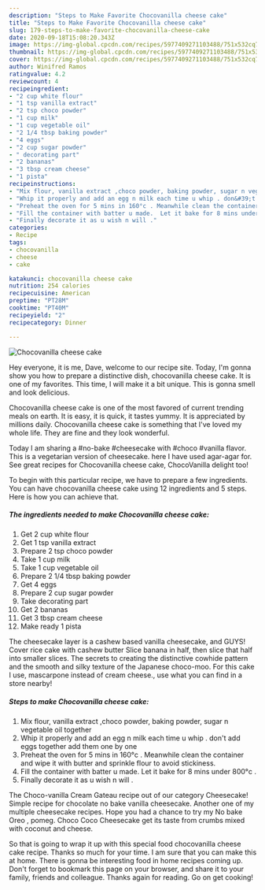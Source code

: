 ```yaml
---
description: "Steps to Make Favorite Chocovanilla cheese cake"
title: "Steps to Make Favorite Chocovanilla cheese cake"
slug: 179-steps-to-make-favorite-chocovanilla-cheese-cake
date: 2020-09-18T15:08:20.343Z
image: https://img-global.cpcdn.com/recipes/5977409271103488/751x532cq70/chocovanilla-cheese-cake-recipe-main-photo.jpg
thumbnail: https://img-global.cpcdn.com/recipes/5977409271103488/751x532cq70/chocovanilla-cheese-cake-recipe-main-photo.jpg
cover: https://img-global.cpcdn.com/recipes/5977409271103488/751x532cq70/chocovanilla-cheese-cake-recipe-main-photo.jpg
author: Winifred Ramos
ratingvalue: 4.2
reviewcount: 4
recipeingredient:
- "2 cup white flour"
- "1 tsp vanilla extract"
- "2 tsp choco powder"
- "1 cup milk"
- "1 cup vegetable oil"
- "2 1/4 tbsp baking powder"
- "4 eggs"
- "2 cup sugar powder"
- " decorating part"
- "2 bananas"
- "3 tbsp cream cheese"
- "1 pista"
recipeinstructions:
- "Mix flour, vanilla extract ,choco powder, baking powder, sugar n vegetable oil together"
- "Whip it properly and add an egg n milk each time u whip . don&#39;t add eggs together add them one by one"
- "Preheat the oven for 5 mins in 160°c . Meanwhile clean the container and wipe it with butter and sprinkle flour to avoid stickiness."
- "Fill the container with batter u made.  Let it bake for 8 mins under 800°c ."
- "Finally decorate it as u wish n will ."
categories:
- Recipe
tags:
- chocovanilla
- cheese
- cake

katakunci: chocovanilla cheese cake 
nutrition: 254 calories
recipecuisine: American
preptime: "PT28M"
cooktime: "PT40M"
recipeyield: "2"
recipecategory: Dinner

---
```



![Chocovanilla cheese cake](https://img-global.cpcdn.com/recipes/5977409271103488/751x532cq70/chocovanilla-cheese-cake-recipe-main-photo.jpg)

Hey everyone, it is me, Dave, welcome to our recipe site. Today, I'm gonna show you how to prepare a distinctive dish, chocovanilla cheese cake. It is one of my favorites. This time, I will make it a bit unique. This is gonna smell and look delicious.

Chocovanilla cheese cake is one of the most favored of current trending meals on earth. It is easy, it is quick, it tastes yummy. It is appreciated by millions daily. Chocovanilla cheese cake is something that I've loved my whole life. They are fine and they look wonderful.

Today I am sharing a #no-bake #cheesecake with #choco #vanilla flavor. This is a vegetarian version of cheesecake. here I have used agar-agar for. See great recipes for Chocovanilla cheese cake, ChocoVanilla delight too!


To begin with this particular recipe, we have to prepare a few ingredients. You can have chocovanilla cheese cake using 12 ingredients and 5 steps. Here is how you can achieve that.

<!--inarticleads1-->

##### The ingredients needed to make Chocovanilla cheese cake:

1. Get 2 cup white flour
1. Get 1 tsp vanilla extract
1. Prepare 2 tsp choco powder
1. Take 1 cup milk
1. Take 1 cup vegetable oil
1. Prepare 2 1/4 tbsp baking powder
1. Get 4 eggs
1. Prepare 2 cup sugar powder
1. Take  decorating part
1. Get 2 bananas
1. Get 3 tbsp cream cheese
1. Make ready 1 pista


The cheesecake layer is a cashew based vanilla cheesecake, and GUYS! Cover rice cake with cashew butter Slice banana in half, then slice that half into smaller slices. The secrets to creating the distinctive cowhide pattern and the smooth and silky texture of the Japanese choco-moo. For this cake I use, mascarpone instead of cream cheese., use what you can find in a store nearby! 

<!--inarticleads2-->

##### Steps to make Chocovanilla cheese cake:

1. Mix flour, vanilla extract ,choco powder, baking powder, sugar n vegetable oil together
1. Whip it properly and add an egg n milk each time u whip . don&#39;t add eggs together add them one by one
1. Preheat the oven for 5 mins in 160°c . Meanwhile clean the container and wipe it with butter and sprinkle flour to avoid stickiness.
1. Fill the container with batter u made.  Let it bake for 8 mins under 800°c .
1. Finally decorate it as u wish n will .


The Choco-vanilla Cream Gateau recipe out of our category Cheesecake! Simple recipe for chocolate no bake vanilla cheesecake. Another one of my multiple cheesecake recipes. Hope you had a chance to try my No bake Oreo , pomeg. Choco Coco Cheesecake get its taste from crumbs mixed with coconut and cheese. 

So that is going to wrap it up with this special food chocovanilla cheese cake recipe. Thanks so much for your time. I am sure that you can make this at home. There is gonna be interesting food in home recipes coming up. Don't forget to bookmark this page on your browser, and share it to your family, friends and colleague. Thanks again for reading. Go on get cooking!
